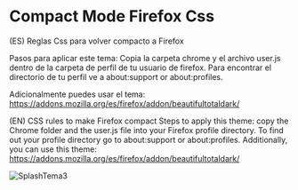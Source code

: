 # Compact Mode Firefox Css
(ES) Reglas Css para volver compacto a Firefox

Pasos para aplicar este tema:
Copia la carpeta chrome y el archivo user.js dentro de la carpeta de perfil de tu usuario de firefox. Para encontrar el directorio de tu perfil ve a about:support or about:profiles.

Adicionalmente puedes usar el tema: https://addons.mozilla.org/es/firefox/addon/beautifultotaldark/

(EN) CSS rules to make Firefox compact
Steps to apply this theme: copy the Chrome folder and the user.js file into your Firefox profile directory. To find out your profile directory go to about:support or about:profiles.
Additionally, you can use this theme: https://addons.mozilla.org/es/firefox/addon/beautifultotaldark/


![SplashTema3](https://user-images.githubusercontent.com/22057609/116309650-a3b94000-a76e-11eb-9776-bdd61cd5b8dd.png)


